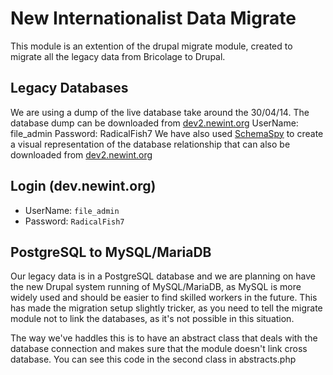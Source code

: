 New Internationalist Data Migrate
=================================

This module is an extention of the drupal migrate module, created to migrate all the legacy data from Bricolage to Drupal.

Legacy Databases
---------------
We are using a dump of the live database take around the 30/04/14.
The database dump can be downloaded from [dev2.newint.org](http://dev2.newint.org/files/newint2.sql.tar.gz) UserName: file_admin  Password: RadicalFish7
We have also used [SchemaSpy](http://schemaspy.sourceforge.net/) to create a visual representation of the database relationship that can also be downloaded from [dev2.newint.org](http://dev2.newint.org/files/newint_org-db-structure.tar.gz)

Login (dev.newint.org)
---------------------
* UserName: `file_admin`
* Password: `RadicalFish7`


PostgreSQL to MySQL/MariaDB
--------------------------
Our legacy data is in a PostgreSQL database and we are planning on have the new Drupal system running of MySQL/MariaDB, as MySQL is more widely used and should be easier to find skilled workers in the future.
This has made the migration setup slightly tricker, as you need to tell the migrate module not to link the databases, as it's not possible in this situation.

The way we've haddles this is to have an abstract class that deals with the database connection and makes sure that the module doesn't link cross database.
You can see this code in the second class in abstracts.php
